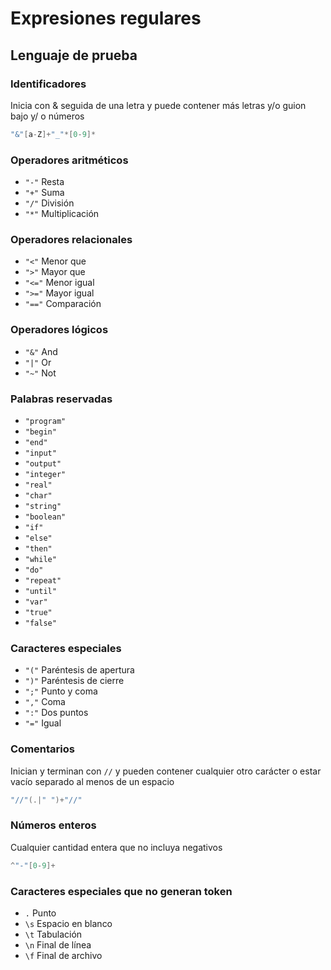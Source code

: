 # Expresiones regulares

## Lenguaje de prueba

### Identificadores

Inicia con & seguida de una letra y puede contener más letras y/o guion bajo y/ o números

```c
"&"[a-Z]+"_"*[0-9]*
```

### Operadores aritméticos

- `"-"` Resta
- `"+"` Suma
- `"/"` División
- `"*"` Multiplicación

### Operadores relacionales

- `"<"` Menor que
- `">"` Mayor que
- `"<="` Menor igual
- `">="` Mayor igual
- `"=="` Comparación

### Operadores lógicos

- `"&"` And
- `"|"` Or
- `"~"` Not

### Palabras reservadas

- `"program"`
- `"begin"`
- `"end"`
- `"input"`
- `"output"`
- `"integer"`
- `"real"`
- `"char"`
- `"string"`
- `"boolean"`
- `"if"`
- `"else"`
- `"then"`
- `"while"`
- `"do"`
- `"repeat"`
- `"until"`
- `"var"`
- `"true"`
- `"false"`

### Caracteres especiales

- `"("` Paréntesis de apertura
- `")"` Paréntesis de cierre
- `";"` Punto y coma
- `","` Coma
- `":"` Dos puntos
- `"="` Igual

### Comentarios

Inician y terminan con `//` y pueden contener cualquier otro carácter o estar vacío separado al menos de un espacio

```c
"//"(.|" ")+"//"
```

### Números enteros

Cualquier cantidad entera que no incluya negativos

```c
^"-"[0-9]+
```

### Caracteres especiales que no generan token

- `.` Punto
- `\s` Espacio en blanco
- `\t` Tabulación
- `\n` Final de línea
- `\f` Final de archivo
